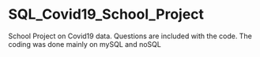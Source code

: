# SQL_Covid19_School_Project
School Project on Covid19 data. Questions are included with the code. The coding was done mainly on mySQL and noSQL
